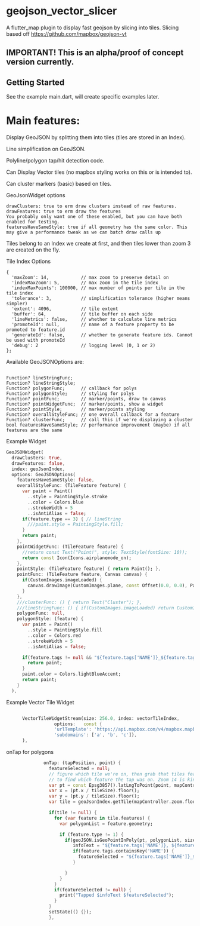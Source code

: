 # geojson_vector_slicer

A flutter_map plugin to display fast geojson by slicing into tiles.
Slicing based off https://github.com/mapbox/geojson-vt


## IMPORTANT! This is an alpha/proof of concept version currently.


## Getting Started

See the example main.dart, will create specific examples later. 



# Main features:

Display GeoJSON by splitting them into tiles (tiles are stored in an Index). 

Line simplification on GeoJSON.

Polyline/polygon tap/hit detection code.

Can Display Vector tiles (no mapbox styling works on this or is intended to).

Can cluster markers (basic) based on tiles.


GeoJsonWidget options
```
drawClusters: true to erm draw clusters instead of raw features.
drawFeatures: true to erm draw the features
You probably only want one of these enabled, but you can have both enabled for testing.
featuresHaveSameStyle: true if all geometry has the same color. This may give a performance tweak as we can batch draw calls up
```

Tiles belong to an Index we create at first, and then tiles lower than zoom 3 are created on the fly.

Tile Index Options
```
{
  'maxZoom': 14,            // max zoom to preserve detail on
  'indexMaxZoom': 5,        // max zoom in the tile index
  'indexMaxPoints': 100000, // max number of points per tile in the tile index
  'tolerance': 3,           // simplification tolerance (higher means simpler)
  'extent': 4096,           // tile extent
  'buffer': 64,             // tile buffer on each side
  'lineMetrics': false,     // whether to calculate line metrics
  'promoteId': null,        // name of a feature property to be promoted to feature.id
  'generateId': false,      // whether to generate feature ids. Cannot be used with promoteId
  'debug': 2                // logging level (0, 1 or 2)
};
```


Available  GeoJSONOptions are:

```

Function? lineStringFunc;
Function? lineStringStyle;
Function? polygonFunc;      // callback for polys
Function? polygonStyle;     // styling for polys
Function? pointFunc;        // marker/points, draw to canvas
Function? pointWidgetFunc;  // marker/points, show a widget
Function? pointStyle;       // marker/points styling
Function? overallStyleFunc; // one overall callback for a feature
Function? clusterFunc;      // call this if we're displaying a cluster
bool featuresHaveSameStyle; // performance improvement (maybe) if all features are the same
```

Example Widget

```dart
GeoJSONWidget(
  drawClusters: true,
  drawFeatures: false,
  index: geoJsonIndex,
  options: GeoJSONOptions(
    featuresHaveSameStyle: false,
    overallStyleFunc: (TileFeature feature) {
      var paint = Paint()
        ..style = PaintingStyle.stroke
        ..color = Colors.blue
        ..strokeWidth = 5
        ..isAntiAlias = false;
      if(feature.type == 3) { // lineString
        ///paint.style = PaintingStyle.fill;
      }
      return paint;
    },
    pointWidgetFunc: (TileFeature feature) {
      //return const Text("Point!", style: TextStyle(fontSize: 10));
      return const Icon(Icons.airplanemode_on);
    },
    pointStyle: (TileFeature feature) { return Paint(); },
    pointFunc: (TileFeature feature, Canvas canvas) {
      if(CustomImages.imageLoaded) {
        canvas.drawImage(CustomImages.plane, const Offset(0.0, 0.0), Paint());
      }
    },
    ///clusterFunc: () { return Text("Cluster"); },
    ///lineStringFunc: () { if(CustomImages.imageLoaded) return CustomImages.plane;}
    polygonFunc: null,
    polygonStyle: (feature) {
      var paint = Paint()
        ..style = PaintingStyle.fill
        ..color = Colors.red
        ..strokeWidth = 5
        ..isAntiAlias = false;

      if(feature.tags != null && "${feature.tags['NAME']}_${feature.tags['COUNTY']}" == featureSelected) {
        return paint;
      }
      paint.color = Colors.lightBlueAccent;
      return paint;
    }
  ),
```

Example Vector Tile Widget
```dart

      VectorTileWidgetStream(size: 256.0, index: vectorTileIndex,
                  options:   const {
                  'urlTemplate': 'https://api.mapbox.com/v4/mapbox.mapbox-streets-v8/{z}/{x}/{y}.mvt?mapbox://styles/<name>/<key/',
                  'subdomains': ['a', 'b', 'c']},
      ),

```

onTap for polygons

```dart
              onTap: (tapPosition, point) {
                featureSelected = null;
                // figure which tile we're on, then grab that tiles features to loop through
                // to find which feature the tap was on. Zoom 14 is kinda arbitrary here
                var pt = const Epsg3857().latLngToPoint(point, mapController.zoom.floorToDouble());
                var x = (pt.x / tileSize).floor();
                var y = (pt.y / tileSize).floor();
                var tile = geoJsonIndex.getTile(mapController.zoom.floor(), x, y);

                if(tile != null) {
                  for (var feature in tile.features) {
                    var polygonList = feature.geometry;

                    if (feature.type != 1) {
                      if(geoJSON.isGeoPointInPoly(pt, polygonList, size: tileSize)) {
                         infoText = "${feature.tags['NAME']}, ${feature.tags['NAME']} tapped";
                         if(feature.tags.containsKey('NAME')) {
                           featureSelected = "${feature.tags['NAME']}_${feature.tags['COUNTY']}";
                         }

                      }
                    }
                  }
                  if(featureSelected != null) {
                    print("Tapped $infoText $featureSelected");
                  }
                }
                setState(() {});
                },

```
